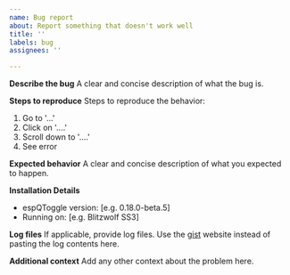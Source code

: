 ```yaml
---
name: Bug report
about: Report something that doesn't work well
title: ''
labels: bug
assignees: ''

---
```


**Describe the bug**
A clear and concise description of what the bug is.

**Steps to reproduce**
Steps to reproduce the behavior:
1. Go to '...'
2. Click on '....'
3. Scroll down to '....'
4. See error

**Expected behavior**
A clear and concise description of what you expected to happen.

**Installation Details**
 - espQToggle version: [e.g. 0.18.0-beta.5]
 - Running on: [e.g. Blitzwolf SS3]

**Log files**
If applicable, provide log files. Use the [gist](https://gist.github.com/) website instead of pasting the log contents here.

**Additional context**
Add any other context about the problem here.
